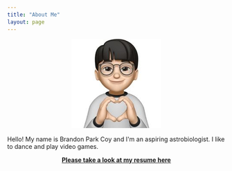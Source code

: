 ```yaml
---
title: "About Me"
layout: page
---
```


<p align="center">
<img src="/assets/img/avatar.jpg"/>
</p>

Hello! My name is Brandon Park Coy and I'm an aspiring astrobiologist. I like to dance and play video games.

<a href="/assets/files/resume.pdf"><center><b>Please take a look at my resume here</b></center></a>
